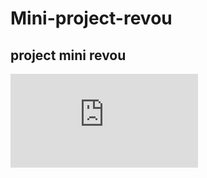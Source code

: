 # Mini-project-revou


## project mini revou
![code](https://github.com/Sa12444/Mini-project-revou/blob/main/home.html)